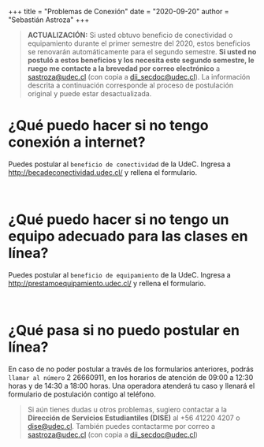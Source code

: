 +++
title = "Problemas de Conexión"
date = "2020-09-20"
author = "Sebastián Astroza"
+++

> **ACTUALIZACIÓN:** Si usted obtuvo beneficio de conectividad o equipamiento durante el primer semestre del 2020, estos beneficios se renovarán automáticamente para el segundo semestre. **Si usted no postuló a estos beneficios y los necesita este segundo semestre, le ruego me contacte a la brevedad por correo electrónico** a sastroza@udec.cl (con copia a dii_secdoc@udec.cl). La información descrita a continuación corresponde al proceso de postulación original y puede estar desactualizada.

# ¿Qué puedo hacer si no tengo conexión a internet?

Puedes postular al `beneficio de conectividad` de la UdeC. Ingresa a http://becadeconectividad.udec.cl/ y rellena el formulario.

&nbsp;    

# ¿Qué puedo hacer si no tengo un equipo adecuado para las clases en línea?

Puedes postular al `beneficio de equipamiento` de la UdeC. Ingresa a http://prestamoequipamiento.udec.cl/ y rellena el formulario.

&nbsp;    

# ¿Qué pasa si no puedo postular en línea?

En caso de no poder postular a través de los formularios anteriores, podrás `llamar al número` 2 26660911, en los horarios de atención de 09:00 a 12:30 horas y de 14:30 a 18:00 horas. Una operadora atenderá tu caso y llenará el formulario de postulación contigo al teléfono.

> Si aún tienes dudas u otros problemas, sugiero contactar a la **Dirección de Servicios Estudiantiles (DISE)** al +56 41220 4207 o dise@udec.cl. También puedes contactarme por correo a sastroza@udec.cl (con copia a dii_secdoc@udec.cl)
